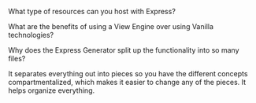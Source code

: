 What type of resources can you host with Express?


What are the benefits of using a View Engine over using Vanilla technologies?




Why does the Express Generator split up the functionality into so many files?

It separates everything out into pieces so you have the different concepts compartmentalized, which makes it easier to change any of the pieces.  It helps organize everything.
